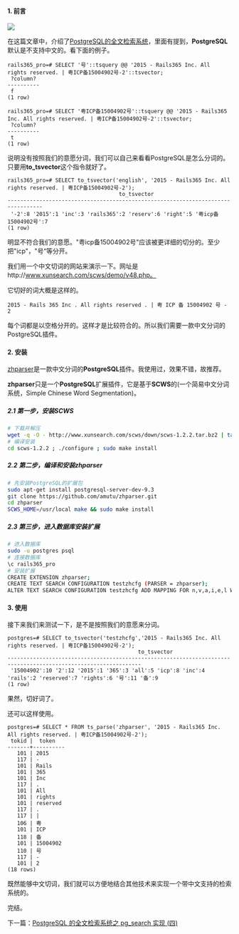 #### 1. 前言

![](http://aliyun.rails365.net/uploads/photo/image/14/2015/ae499f36b82e05029d31706122f637c1.png)

在这篇文章中，介绍了[PostgreSQL的全文检索系统](http://www.rails365.net/articles/postgresql-de-quan-wen-jian-suo-xi-tong)，里面有提到，**PostgreSQL**默认是不支持中文的。看下面的例子。

```
rails365_pro=# SELECT '号'::tsquery @@ '2015 - Rails365 Inc. All rights reserved. | 粤ICP备15004902号-2'::tsvector;
 ?column? 
----------
 f
(1 row)

rails365_pro=# SELECT '粤ICP备15004902号'::tsquery @@ '2015 - Rails365 Inc. All rights reserved. | 粤ICP备15004902号-2'::tsvector;
 ?column? 
----------
 t
(1 row)
```

说明没有按照我们的意愿分词，我们可以自己来看看PostgreSQL是怎么分词的。只要用**to_tsvector**这个指令就好了。

```
rails365_pro=# SELECT to_tsvector('english', '2015 - Rails365 Inc. All rights reserved. | 粤ICP备15004902号-2');
                                   to_tsvector                                   
---------------------------------------------------------------------------------
 '-2':8 '2015':1 'inc':3 'rails365':2 'reserv':6 'right':5 '粤icp备15004902号':7
(1 row)
```

明显不符合我们的意愿。"粤icp备15004902号"应该被更详细的切分的。至少把"icp"，"号“等分开。

我们用一个中文切词的网站来演示一下。网址是http://www.xunsearch.com/scws/demo/v48.php。

它切好的词大概是这样的。

```
2015 - Rails 365 Inc . All rights reserved . | 粤 ICP 备 15004902 号 - 2 
```

每个词都是以空格分开的。这样才是比较符合的。所以我们需要一款中文分词的PostgreSQL插件。

#### 2. 安装

[zhparser](https://github.com/amutu/zhparser/)是一款中文分词的**PostgreSQL**插件。我使用过，效果不错，故推荐。

**zhparser**只是一个**PostgreSQL**扩展插件，它是基于**SCWS**的(一个简易中文分词系统，Simple Chinese Word Segmentation)。

##### 2.1 第一步，安装**SCWS**

``` bash
# 下载并解压
wget -q -O - http://www.xunsearch.com/scws/down/scws-1.2.2.tar.bz2 | tar xvjf -
# 编译安装
cd scws-1.2.2 ; ./configure ; sudo make install
```

##### 2.2 第二步，编译和安装zhparser

``` bash
# 先安装PostgreSQL的扩展包
sudo apt-get install postgresql-server-dev-9.3
git clone https://github.com/amutu/zhparser.git
cd zhparser
SCWS_HOME=/usr/local make && sudo make install
```

##### 2.3 第三步，进入数据库安装扩展

``` bash
# 进入数据库
sudo -u postgres psql
# 连接数据库
\c rails365_pro
# 安装扩展
CREATE EXTENSION zhparser;
CREATE TEXT SEARCH CONFIGURATION testzhcfg (PARSER = zhparser);
ALTER TEXT SEARCH CONFIGURATION testzhcfg ADD MAPPING FOR n,v,a,i,e,l WITH simple;
```

#### 3. 使用

接下来我们来测试一下，是不是按照我们的意愿来分词。

```
postgres=# SELECT to_tsvector('testzhcfg','2015 - Rails365 Inc. All rights reserved. | 粤ICP备15004902号-2');
                                         to_tsvector                                                   
----------------------------------------------------------------------------------------------------------------
 '15004902':10 '2':12 '2015':1 '365':3 'all':5 'icp':8 'inc':4 'rails':2 'reserved':7 'rights':6 '号':11 '备':9
(1 row)
```

果然，切好词了。

还可以这样使用。

```
postgres=# SELECT * FROM ts_parse('zhparser', '2015 - Rails365 Inc. All rights reserved. | 粤ICP备15004902号-2');
 tokid |  token   
-------+----------
   101 | 2015
   117 | -
   101 | Rails
   101 | 365
   101 | Inc
   117 | .
   101 | All
   101 | rights
   101 | reserved
   117 | .
   117 | |
   106 | 粤
   101 | ICP
   118 | 备
   101 | 15004902
   110 | 号
   117 | -
   101 | 2
(18 rows)
```

既然能够中文切词，我们就可以方便地结合其他技术来实现一个带中文支持的检索系统的。

完结。

下一篇：[PostgreSQL 的全文检索系统之 pg_search 实现 (四)](https://www.rails365.net/articles/postgresql-quan-wen-jian-suo-xi-tong-pg-search-shi-xian-xian-si)
